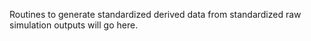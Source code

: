Routines to generate standardized derived data from standardized raw simulation outputs will go here.